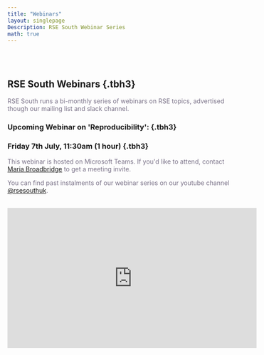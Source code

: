 ```yaml
---
title: "Webinars"
layout: singlepage
Description: RSE South Webinar Series
math: true
---
```


<br/><br/>

## RSE South Webinars {.tbh3}

<span style="color:#7a7288">
<p>RSE South runs a bi-monthly series of webinars on RSE topics, advertised though our mailing list and slack channel.
</p>
</span>

### Upcoming Webinar on 'Reproducibility': {.tbh3}
### Friday 7th July, 11:30am (1 hour) {.tbh3}

<span style="color:#7a7288">
<p>This webinar is hosted on Microsoft Teams. If you'd like to attend, contact <a href="mailto:m.b.broadbridge@reading.ac.uk">Maria Broadbridge</a> to get a meeting invite. </p>

<p>You can find past instalments of our webinar series on our youtube channel <a class="tbli" href="https://youtube.com/@rsesouthuk" >@rsesouthuk</a>. 
</p>
</span>

<br/>


<iframe width="560" height="315" src="https://www.youtube.com/embed/videoseries?list=PLWkAerMjnsM2FMDFfGYJtMnRljONoXd-0" title="YouTube video player" frameborder="0" allow="accelerometer; autoplay; clipboard-write; encrypted-media; gyroscope; picture-in-picture; web-share" allowfullscreen></iframe>

<br/><br/>
<br/><br/>

